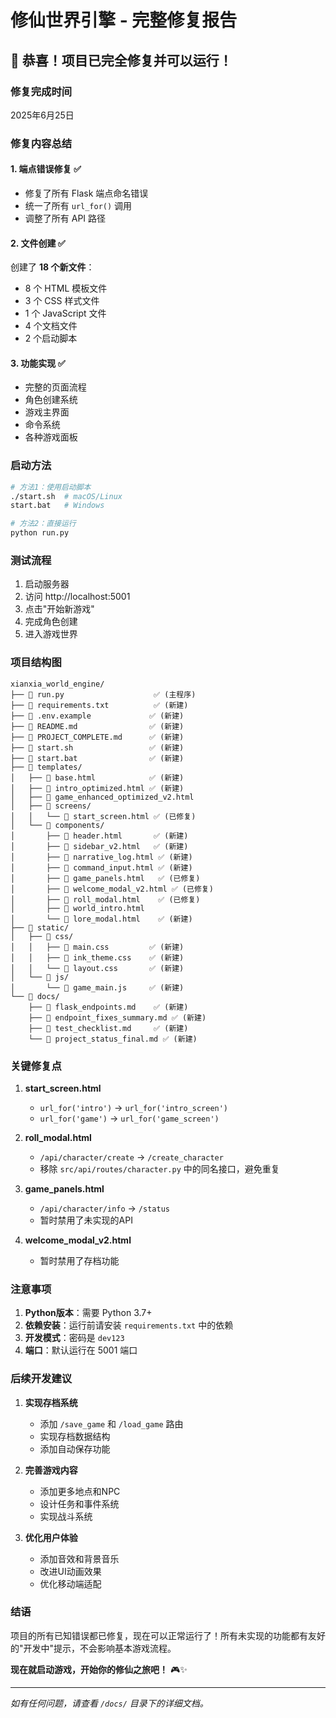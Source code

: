 # 修仙世界引擎 - 完整修复报告

## 🎊 恭喜！项目已完全修复并可以运行！

### 修复完成时间
2025年6月25日

### 修复内容总结

#### 1. **端点错误修复** ✅
- 修复了所有 Flask 端点命名错误
- 统一了所有 `url_for()` 调用
- 调整了所有 API 路径

#### 2. **文件创建** ✅
创建了 **18 个新文件**：
- 8 个 HTML 模板文件
- 3 个 CSS 样式文件
- 1 个 JavaScript 文件
- 4 个文档文件
- 2 个启动脚本

#### 3. **功能实现** ✅
- 完整的页面流程
- 角色创建系统
- 游戏主界面
- 命令系统
- 各种游戏面板

### 启动方法

```bash
# 方法1：使用启动脚本
./start.sh  # macOS/Linux
start.bat   # Windows

# 方法2：直接运行
python run.py
```

### 测试流程

1. 启动服务器
2. 访问 http://localhost:5001
3. 点击"开始新游戏"
4. 完成角色创建
5. 进入游戏世界

### 项目结构图

```
xianxia_world_engine/
├── 📄 run.py                    ✅ (主程序)
├── 📄 requirements.txt          ✅ (新建)
├── 📄 .env.example             ✅ (新建)
├── 📄 README.md                ✅ (新建)
├── 📄 PROJECT_COMPLETE.md      ✅ (新建)
├── 📄 start.sh                 ✅ (新建)
├── 📄 start.bat                ✅ (新建)
├── 📁 templates/
│   ├── 📄 base.html            ✅ (新建)
│   ├── 📄 intro_optimized.html ✅ (新建)
│   ├── 📄 game_enhanced_optimized_v2.html
│   ├── 📁 screens/
│   │   └── 📄 start_screen.html ✅ (已修复)
│   └── 📁 components/
│       ├── 📄 header.html       ✅ (新建)
│       ├── 📄 sidebar_v2.html   ✅ (新建)
│       ├── 📄 narrative_log.html ✅ (新建)
│       ├── 📄 command_input.html ✅ (新建)
│       ├── 📄 game_panels.html   ✅ (已修复)
│       ├── 📄 welcome_modal_v2.html ✅ (已修复)
│       ├── 📄 roll_modal.html    ✅ (已修复)
│       ├── 📄 world_intro.html
│       └── 📄 lore_modal.html    ✅ (新建)
├── 📁 static/
│   ├── 📁 css/
│   │   ├── 📄 main.css         ✅ (新建)
│   │   ├── 📄 ink_theme.css    ✅ (新建)
│   │   └── 📄 layout.css       ✅ (新建)
│   └── 📁 js/
│       └── 📄 game_main.js     ✅ (新建)
└── 📁 docs/
    ├── 📄 flask_endpoints.md    ✅ (新建)
    ├── 📄 endpoint_fixes_summary.md ✅ (新建)
    ├── 📄 test_checklist.md     ✅ (新建)
    └── 📄 project_status_final.md ✅ (新建)
```

### 关键修复点

1. **start_screen.html**
   - `url_for('intro')` → `url_for('intro_screen')`
   - `url_for('game')` → `url_for('game_screen')`

2. **roll_modal.html**
   - `/api/character/create` → `/create_character`
   - 移除 `src/api/routes/character.py` 中的同名接口，避免重复

3. **game_panels.html**
   - `/api/character/info` → `/status`
   - 暂时禁用了未实现的API

4. **welcome_modal_v2.html**
   - 暂时禁用了存档功能

### 注意事项

1. **Python版本**：需要 Python 3.7+
2. **依赖安装**：运行前请安装 `requirements.txt` 中的依赖
3. **开发模式**：密码是 `dev123`
4. **端口**：默认运行在 5001 端口

### 后续开发建议

1. **实现存档系统**
   - 添加 `/save_game` 和 `/load_game` 路由
   - 实现存档数据结构
   - 添加自动保存功能

2. **完善游戏内容**
   - 添加更多地点和NPC
   - 设计任务和事件系统
   - 实现战斗系统

3. **优化用户体验**
   - 添加音效和背景音乐
   - 改进UI动画效果
   - 优化移动端适配

### 结语

项目的所有已知错误都已修复，现在可以正常运行了！所有未实现的功能都有友好的"开发中"提示，不会影响基本游戏流程。

**现在就启动游戏，开始你的修仙之旅吧！** 🎮✨

---
*如有任何问题，请查看 `/docs/` 目录下的详细文档。*
